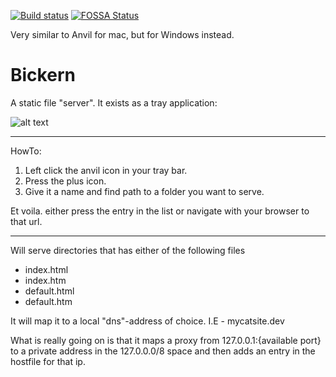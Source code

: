 [![Build status](https://ci.appveyor.com/api/projects/status/a0vcwwelvrwsm998/branch/master?svg=true)](https://ci.appveyor.com/project/alexintime/bickern/branch/master)
[![FOSSA Status](https://app.fossa.io/api/projects/git%2Bgithub.com%2FVisualBean%2FBickern.svg?type=shield)](https://app.fossa.io/projects/git%2Bgithub.com%2FVisualBean%2FBickern?ref=badge_shield)

Very similar to Anvil for mac, but for Windows instead.

# Bickern
A static file "server".
It exists as a tray application:

![alt text](http://visualbean.io/wp-content/uploads/2017/07/bickern.png "bickern window")


---
HowTo:

1. Left click the anvil icon in your tray bar.
2. Press the plus icon.
3. Give it a name and find path to a folder you want to serve.

Et voila. either press the entry in the list or navigate with your browser to that url.

***

Will serve directories that has either of the following files
 + index.html
 + index.htm
 + default.html
 + default.htm

It will map it to a local "dns"-address of choice. I.E - mycatsite.dev

What is really going on is that it maps a proxy from 127.0.0.1:{available port} to a private address in the 127.0.0.0/8 space
and then adds an entry in the hostfile for that ip.
